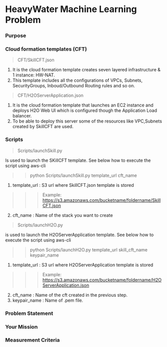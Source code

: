 # HeavyWater Machine Learning Problem

### Purpose


### Cloud formation templates (CFT)

> CFT/SkillCFT.json 

1. It is the cloud formation template creates seven layered infrastructure & 1 instance: HW-NAT. 
2. This template includes all the configurations of VPCs, Subnets, SecurityGroups, Inboud/Outbound Routing rules and so on.

> CFT/H2OServerApplication.json 

1. It is the cloud formation template that launches an EC2 instance and deploys H2O Web UI which is configured though the Application Load balancer. 
2. To be able to deploy this server some of the resources like VPC,Subnets created by SkillCFT are used.

### Scripts

>Scripts/launchSkill.py 

Is used to launch the SKillCFT template.
See below how to execute the script using aws-cli

 >>python Scripts/launchSkill.py template_url cft_name

1. template_url : S3 url where SkillCFT.json template is stored
>>> Example: https://s3.amazonaws.com/bucketname/foldername/SkillCFT.json
2. cft_name :  Name of the stack you want to create


>Scripts/launchH2O.py 

is used to launch the H2OServerApplication template.
See below how to execute the script using aws-cli

>>python Scripts/launchH2O.py template_url skill_cft_name keypair_name
1. template_url : S3 url where H2OServerApplication template is stored
>>> Example: https://s3.amazonaws.com/bucketname/foldername/H2OServerApplication.json
2. cft_name :  Name of the cft created in the previous step.
3. keypair_name : Name of .pem file.


### Problem Statement


### Your Mission



### Measurement Criteria



